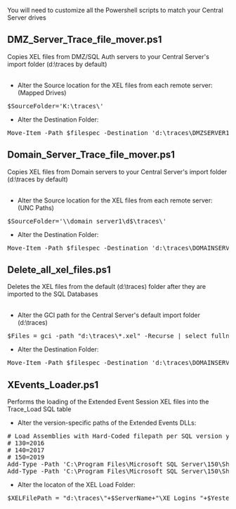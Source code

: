 You will need to customize all the Powershell scripts to match your Central Server drives

<h2>DMZ_Server_Trace_file_mover.ps1</h2> 
Copies XEL files from DMZ/SQL Auth servers to your Central Server's import folder (d:\traces by default)<br><br>

* Alter the Source location for the XEL files from each remote server: (Mapped Drives)
<pre>
$SourceFolder='K:\traces\'
</pre>

* Alter the Destination Folder:
<pre>
Move-Item -Path $filespec -Destination 'd:\traces\DMZSERVER1' -Force -ErrorAction SilentlyContinue -WarningAction SilentlyContinue
</pre>

<h2>Domain_Server_Trace_file_mover.ps1</h2> 
Copies XEL files from Domain servers to your Central Server's import folder (d:\traces by default)<br><br>

* Alter the Source location for the XEL files from each remote server: (UNC Paths)
<pre>
$SourceFolder='\\domain_server1\d$\traces\'
</pre>

* Alter the Destination Folder:
<pre>
Move-Item -Path $filespec -Destination 'd:\traces\DOMAINSERVER1' -Force -ErrorAction SilentlyContinue -WarningAction SilentlyContinue
</pre>

<h2>Delete_all_xel_files.ps1</h2> 
Deletes the XEL files from the default (d:\traces) folder after they are imported to the SQL Databases<br><br>

* Alter the GCI path for the Central Server's default import folder (d:\traces)
<pre>
$Files = gci -path "d:\traces\*.xel" -Recurse | select fullname 
</pre>

* Alter the Destination Folder:
<pre>
Move-Item -Path $filespec -Destination 'd:\traces\DOMAINSERVER1' -Force -ErrorAction SilentlyContinue -WarningAction SilentlyContinue
</pre>

<h2>XEvents_Loader.ps1</h2> 
Performs the loading of the Extended Event Session XEL files into the Trace_Load SQL table

* Alter the version-specific paths of the Extended Events DLLs:
<pre>
# Load Assemblies with Hard-Coded filepath per SQL version you are using
# 130=2016
# 140=2017
# 150=2019
Add-Type -Path 'C:\Program Files\Microsoft SQL Server\150\Shared\Microsoft.SqlServer.XE.Core.dll'
Add-Type -Path 'C:\Program Files\Microsoft SQL Server\150\Shared\Microsoft.SqlServer.XEvent.Linq.dll'
</pre>

* Alter the locaton of the XEL Load Folder:
<pre>
$XELFilePath = "d:\traces\"+$ServerName+"\XE_Logins_"+$Yesterday+"*.xel"
</pre>

